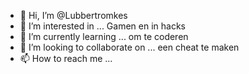 - 👋 Hi, I’m @Lubbertromkes
- 👀 I’m interested in ...
Gamen en in hacks
- 🌱 I’m currently learning ...
om te coderen 
- 💞️ I’m looking to collaborate on ...
een cheat te maken
- 📫 How to reach me ...

<!---
Lubbertromkes/Lubbertromkes is a ✨ special ✨ repository because its `README.md` (this file) appears on your GitHub profile.
You can click the Preview link to take a look at your changes.
--->
